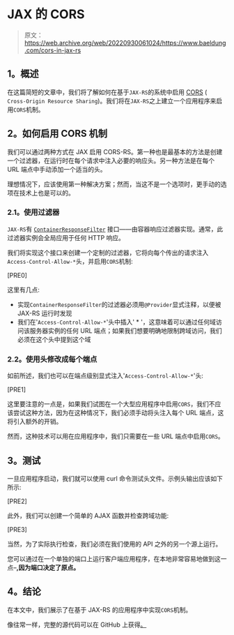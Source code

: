 # JAX 的 CORS

> 原文：<https://web.archive.org/web/20220930061024/https://www.baeldung.com/cors-in-jax-rs>

## **1。概述**

在这篇简短的文章中，我们将了解如何在基于`JAX-RS`的系统中启用 [CORS](/web/20220628082640/https://www.baeldung.com/cs/cors-preflight-requests) ( `Cross-Origin Resource Sharing`)。我们将在`JAX-RS`之上建立一个应用程序来启用`CORS`机制。

## **2。如何启用 CORS 机制**

我们可以通过两种方式在 JAX 启用 CORS-RS。第一种也是最基本的方法是创建一个过滤器，在运行时在每个请求中注入必要的响应头。另一种方法是在每个 URL 端点中手动添加一个适当的头。

理想情况下，应该使用第一种解决方案；然而，当这不是一个选项时，更手动的选项在技术上也是可以的。

### **2.1。使用过滤器**

`JAX-RS`有 [`ContainerResponseFilter`](https://web.archive.org/web/20220628082640/https://docs.oracle.com/javaee/7/api/javax/ws/rs/container/ContainerResponseFilter.html) 接口——由容器响应过滤器实现。通常，此过滤器实例会全局应用于任何 HTTP 响应。

我们将实现这个接口来创建一个定制的过滤器，它将向每个传出的请求注入`Access-Control-Allow-*`头，并启用`CORS`机制:

[PRE0]

这里有几点:

*   实现`ContainerResponseFilter`的过滤器必须用`@Provider`显式注释，以便被 JAX-RS 运行时发现
*   我们在'`Access-Control-Allow-*`'头中插入' * '，这意味着可以通过任何域访问该服务器实例的任何 URL 端点；如果我们想要明确地限制跨域访问，我们必须在这个头中提到这个域

### **2.2。使用头修改成每个端点**

如前所述，我们也可以在端点级别显式注入'`Access-Control-Allow-*`'头:

[PRE1]

这里要注意的一点是，如果我们试图在一个大型应用程序中启用`CORS`，我们不应该尝试这种方法，因为在这种情况下，我们必须手动将头注入每个 URL 端点，这将引入额外的开销。

然而，这种技术可以用在应用程序中，我们只需要在一些 URL 端点中启用`CORS`。

## **3。测试**

一旦应用程序启动，我们就可以使用 curl 命令测试头文件。示例头输出应该如下所示:

[PRE2]

此外，我们可以创建一个简单的 AJAX 函数并检查跨域功能:

[PRE3]

当然，为了实际执行检查，我们必须在我们使用的 API 之外的另一个源上运行。

您可以通过在一个单独的端口上运行客户端应用程序，在本地非常容易地做到这一点–**,因为端口决定了原点。**

## **4。结论**

在本文中，我们展示了在基于 JAX-RS 的应用程序中实现`CORS`机制。

像往常一样，完整的源代码可以在 GitHub 上获得[。](https://web.archive.org/web/20220628082640/https://github.com/eugenp/tutorials/tree/master/resteasy)